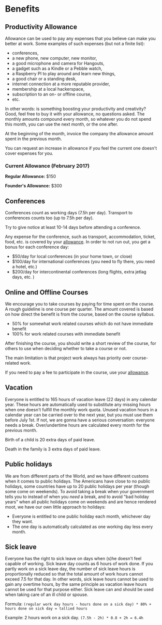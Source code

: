 # Benefits

## Productivity Allowance

Allowance can be used to pay any expenses that you believe can make you better at work. Some examples of such expenses (but not a finite list):

* conferences,
* a new phone, new computer, new monitor,
* a good microphone and camera for Hangouts,
* a gadget such as a Kindle or a Pebble watch,
* a Raspberry PI to play around and learn new things,
* a good chair or a standing desk,
* internet connection at a more reputable provider,
* membership at a local hackerspace,
* subscription to an on- or offline course,
* etc.

In other words: is something boosting your productivity and creativity? Good, feel free to buy it with your allowance, no questions asked. The monthly amounts compound every month, so whatever you do not spend this month, you can use the next month, or the one after.

At the beginning of the month, invoice the company the allowance amount spent in the previous month.

You can request an increase in allowance if you feel the current one doesn't cover expenses for you.

### Current Allowance (February 2017)

**Regular Allowance:** $150

**Founder's Allowance:** $300

## Conferences

Conferences count as working days (7.5h per day). Transport to conferences counts too (up to 7.5h per day).

Try to give notice at least 10-14 days before attending a conference.

Any expense for the conference, such as transport, accommodation, ticket, food, etc. is covered by your [allowance](#productivity-allowance). In order to not run out, you get a bonus for each conference day:
* $50/day for local conferences (in your home town, or close)
* $100/day for international conferences (you need to fly there, you need a hotel, etc.)
* $200/day for intercontinental conferences (long flights, extra jetlag days, etc. )


## Online and Offline Courses

We encourage you to take courses by paying for time spent on the course. A rough guideline is one course per quarter. The amount covered is based on how direct the benefit is from the course, based on the course syllabus.

* 50% for somewhat work related courses which do not have immediate benefit
* 100% for work related courses with immediate benefit

After finishing the course, you should write a short review of the course, for others to use when deciding whether to take a course or not.

The main limitation is that project work always has priority over course-related work.

If you need to pay a fee to participate in the course, use your [allowance](#productivity-allowance).



## Vacation

Everyone is entitled to 165 hours of vacation leave (22 days) in any calendar year. These hours are automatically used to substitute any missing hours when one doesn't fulfill the monthly work quota. Unused vacation hours in a calendar year can be carried over to the next year, but you must use them before July 1st. If not, we are gonna have a serious conversation: everyone needs a break. Over/undertime hours are calculated every month for the previous month.

Birth of a child is 20 extra days of paid leave.

Death in the family is 3 extra days of paid leave.


## Public holidays

We are from different parts of the World, and we have different customs when it comes to public holidays. The Americans have close to no public holidays, some countries have up to 20 public holidays per year (though some come on weekends). To avoid taking a break when your government tells you to instead of when you *need* a break, and to avoid "bad holiday years" when all public holidays come on weekends and are hence rendered moot, we have our own little approach to holidays:

* Everyone is entitled to one public holiday each month, whichever day they want.
* The one day is automatically calculated as one working day less every month.


## Sick leave

Everyone has the right to sick leave on days when (s)he doesn't feel capable of working. Sick leave day counts as 6 hours of work done. If you partly work on a sick leave day, the number of sick leave hours is proportionally reduced so that the total amount of work hours cannot exceed 7.5 for that day. In other words, sick leave hours cannot be used to gain any overtime hours, by the same principle as vacation leave hours cannot be used for that purpose either. Sick leave can and should be used when taking care of an ill child or spouse.

Formula: `(regular work day hours - hours done on a sick day) * 80% + hours done on sick day = tallied hours`

Example: 2 hours work on a sick day. `(7.5h - 2h) * 0.8 + 2h = 6.4h`

